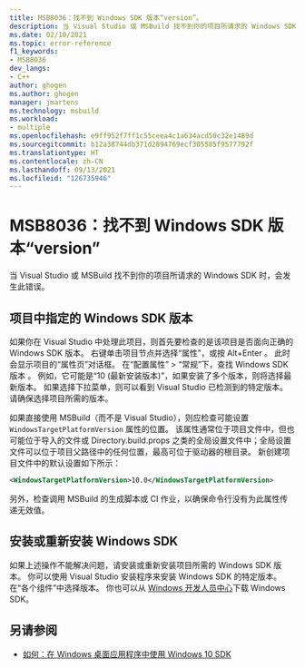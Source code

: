 ```yaml
---
title: MSB8036：找不到 Windows SDK 版本“version”。
description: 当 Visual Studio 或 MSBuild 找不到你的项目所请求的 Windows SDK 时，会发生此错误。
ms.date: 02/10/2021
ms.topic: error-reference
f1_keywords:
- MSB8036
dev_langs:
- C++
author: ghogen
ms.author: ghogen
manager: jmartens
ms.technology: msbuild
ms.workload:
- multiple
ms.openlocfilehash: e9ff952f7ff1c55ceea4c1a634acd50c32e1489d
ms.sourcegitcommit: b12a38744db371d2894769ecf305585f9577792f
ms.translationtype: HT
ms.contentlocale: zh-CN
ms.lasthandoff: 09/13/2021
ms.locfileid: "126735946"
---
```

# <a name="msb8036-the-windows-sdk-version-was-not-found"></a>MSB8036：找不到 Windows SDK 版本“version”

当 Visual Studio 或 MSBuild 找不到你的项目所请求的 Windows SDK 时，会发生此错误。

## <a name="windows-sdk-version-specified-in-project"></a>项目中指定的 Windows SDK 版本

如果你在 Visual Studio 中处理此项目，则首先要检查的是该项目是否面向正确的 Windows SDK 版本。 右键单击项目节点并选择“属性”，或按 Alt+Enter  。 此时会显示项目的“属性页”对话框。 在“配置属性” > “常规”下，查找 Windows SDK 版本  。 例如，它可能是“10 (最新安装版本)”，如果安装了多个版本，则将选择最新版本。 如果选择下拉菜单，则可以看到 Visual Studio 已检测到的特定版本。 请确保选择项目所需的版本。

如果直接使用 MSBuild（而不是 Visual Studio），则应检查可能设置 `WindowsTargetPlatformVersion` 属性的位置。 该属性通常位于项目文件中，但也可能位于导入的文件或 Directory.build.props 之类的全局设置文件中；全局设置文件可以位于项目父路径中的任何位置，最高可位于驱动器的根目录。 新创建项目文件中的默认设置如下所示：

```xml
<WindowsTargetPlatformVersion>10.0</WindowsTargetPlatformVersion>
```

另外，检查调用 MSBuild 的生成脚本或 CI 作业，以确保命令行没有为此属性传递无效值。

## <a name="install-or-reinstall-the-windows-sdk"></a>安装或重新安装 Windows SDK

如果上述操作不能解决问题，请安装或重新安装项目所需的 Windows SDK 版本。 你可以使用 Visual Studio 安装程序来安装 Windows SDK 的特定版本。 在“各个组件”中选择版本。 你也可以从 [Windows 开发人员中心](https://developer.microsoft.com/windows/downloads/windows-10-sdk/)下载 Windows SDK。

## <a name="see-also"></a>另请参阅

- [如何：在 Windows 桌面应用程序中使用 Windows 10 SDK](/cpp/windows/how-to-use-the-windows-10-sdk-in-a-windows-desktop-application)